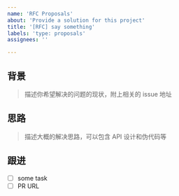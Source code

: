 ```yaml
---
name: 'RFC Proposals'
about: 'Provide a solution for this project'
title: '[RFC] say something'
labels: 'type: proposals'
assignees: ''

---
```


<!-- 相关 RFC 示例：https://git.io/fphwy -->

## 背景

> 描述你希望解决的问题的现状，附上相关的 issue 地址

## 思路

> 描述大概的解决思路，可以包含 API 设计和伪代码等

## 跟进

- [ ] some task
- [ ] PR URL
